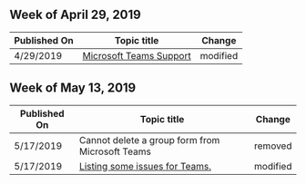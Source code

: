 ﻿<!-- This file is generated automatically each week. Changes made to this file will be overwritten.-->



## Week of April 29, 2019


| Published On |Topic title | Change |
|------|------------|--------|
| 4/29/2019 | [Microsoft Teams Support](/microsoftteams/troubleshoot/index) | modified |


## Week of May 13, 2019


| Published On |Topic title | Change |
|------|------------|--------|
| 5/17/2019 | Cannot delete a group form from Microsoft Teams | removed |
| 5/17/2019 | [Listing some issues for Teams.](/microsoftteams/troubleshoot/index) | modified |
